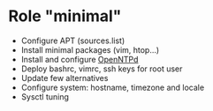 Role "minimal"
==============

- Configure APT (sources.list)
- Install minimal packages (vim, htop...)
- Install and configure [OpenNTPd](http://www.openntpd.org/)
- Deploy bashrc, vimrc, ssh keys for root user
- Update few alternatives
- Configure system: hostname, timezone and locale
- Sysctl tuning
